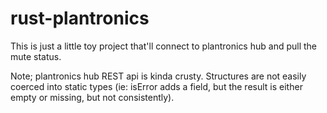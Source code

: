 rust-plantronics
================

This is just a little toy project that'll connect to plantronics hub
and pull the mute status.

Note; plantronics hub REST api is kinda crusty. Structures are not
easily coerced into static types (ie: isError adds a field, but the 
result is either empty or missing, but not consistently).


